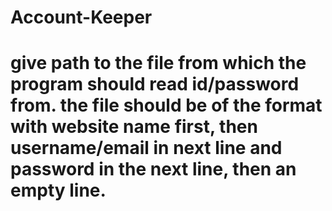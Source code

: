 # Account-Keeper
# give path to the file from which the program should read id/password from. the file should be of the format with website name first, then username/email in next line and password in the next line, then an empty line.
